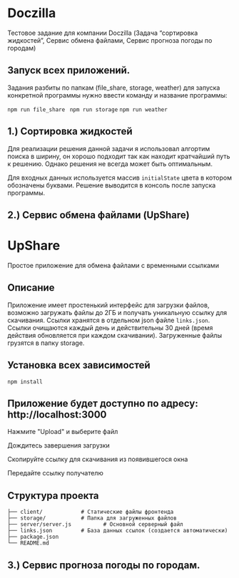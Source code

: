 # Doczilla
Тестовое задание для компании Doczilla (Задача “сортировка жидкостей”, Сервис обмена файлами, Сервис прогноза погоды по городам)

## Запуск всех приложений.

Задания разбиты по папкам (file_share, storage, weather) для запуска конкретной программы нужно ввести команду и название программы:

``` npm run file_share ```
``` npm run storage```
``` npm run weather ```

## 1.) Сортировка жидкостей
Для реализации решения данной задачи я использовал алгортим поиска в ширину, он хорошо подходит так как находит кратчайший путь к решению. Однако решения не всегда может быть оптимальным.

Для входных данных используется массив ```initialState``` цвета в котором обозначены буквами. Решение выводится в консоль после запуска программы.


## 2.) Сервис обмена файлами (UpShare)

# UpShare

Простое приложение для обмена файлами с временными ссылками

## Описание

Приложение имеет простенький интерфейс для загрузки файлов, возможно загружать файлы до 2ГБ и получать уникальную ссылку для скачивания. Ссылки хранятся в отдельном json файле ```links.json```. Ссылки очищаются каждый день и действительны 30 дней (время действия обновляется при каждом скачивании). Загруженные файлы грузятся в папку storage.

## Установка всех зависимостей

```npm install```

## Приложение будет доступно по адресу: http://localhost:3000

Нажмите "Upload" и выберите файл

Дождитесь завершения загрузки

Скопируйте ссылку для скачивания из появившегося окна

Передайте ссылку получателю

## Структура проекта

```file-share/
├── client/            # Статические файлы фронтенда
├── storage/           # Папка для загруженных файлов
├── server/server.js          # Основной серверный файл
├── links.json         # База данных ссылок (создается автоматически)
├── package.json
└── README.md
```

## 3.) Сервис прогноза погоды по городам.

